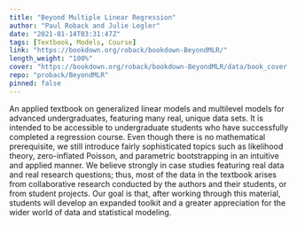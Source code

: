 ```yaml
---
title: "Beyond Multiple Linear Regression"
author: "Paul Roback and Julie Legler"
date: "2021-01-14T03:31:47Z"
tags: [Textbook, Models, Course]
link: "https://bookdown.org/roback/bookdown-BeyondMLR/"
length_weight: "100%"
cover: "https://bookdown.org/roback/bookdown-BeyondMLR/data/book_cover.jpg"
repo: "proback/BeyondMLR"
pinned: false
---
```


An applied textbook on generalized linear models and multilevel models for advanced undergraduates, featuring many real, unique data sets. It is intended to be accessible to undergraduate students who have successfully completed a regression course. Even though there is no mathematical prerequisite, we still introduce fairly sophisticated topics such as likelihood theory, zero-inflated Poisson, and parametric bootstrapping in an intuitive and applied manner. We believe strongly in case studies featuring real data and real research questions; thus, most of the data in the textbook arises from collaborative research conducted by the authors and their students, or from student projects. Our goal is that, after working through this material, students will develop an expanded toolkit and a greater appreciation for the wider world of data and statistical modeling.
